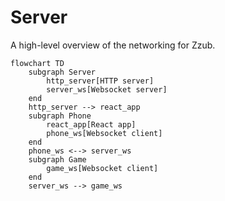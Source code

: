# Server

A high-level overview of the networking for Zzub.

```mermaid
flowchart TD
    subgraph Server
        http_server[HTTP server]
        server_ws[Websocket server]
    end
    http_server --> react_app
    subgraph Phone
        react_app[React app]
        phone_ws[Websocket client]
    end
    phone_ws <--> server_ws
    subgraph Game
        game_ws[Websocket client]
    end
    server_ws --> game_ws
```
